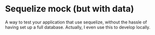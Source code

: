 # Sequelize mock (but with data)

A way to test your application that use sequelize, without the hassle of having set up a full database. Actually, I even use this to develop locally.
